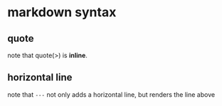 # markdown syntax
## quote
note that quote(>) is **inline**.
## horizontal line
note that `---` not only adds a horizontal line, but renders the line above
